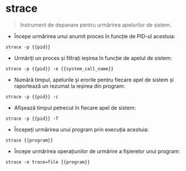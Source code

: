 # strace

> Instrument de depanare pentru urmărirea apelurilor de sistem.

- Începe urmărirea unui anumit proces în funcție de PID-ul acestuia:

`strace -p {{pid}}`

- Urmăriți un proces și filtrați ieșirea în funcție de apelul de sistem:

`strace -p {{pid}} -e {{system_call_name}}`

- Numără timpul, apelurile și erorile pentru fiecare apel de sistem și raportează un rezumat la ieșirea din program:

`strace -p {{pid}} -c`

- Afișează timpul petrecut în fiecare apel de sistem:

`strace -p {{pid}} -T`

- Începeți urmărirea unui program prin execuția acestuia:

`strace {{program}}`

- Începe urmărirea operațiunilor de urmărire a fișierelor unui program:

`strace -e trace=file {{program}}`
